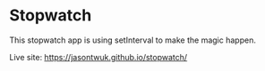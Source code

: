 # Stopwatch
This stopwatch app is using setInterval to make the magic happen.

Live site: https://jasontwuk.github.io/stopwatch/
